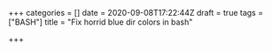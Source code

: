 +++
categories = []
date = 2020-09-08T17:22:44Z
draft = true
tags = ["BASH"]
title = "Fix horrid blue dir colors in bash"

+++
